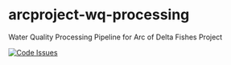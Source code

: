 # arcproject-wq-processing
Water Quality Processing Pipeline for Arc of Delta Fishes Project

[![Code Issues](https://www.quantifiedcode.com/api/v1/project/5914c2c83c4042108a73af69c2c72573/badge.svg)](https://www.quantifiedcode.com/app/project/5914c2c83c4042108a73af69c2c72573)